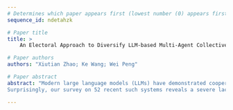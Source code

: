 ```yaml
--- 
# Determines which paper appears first (lowest number (0) appears first)
sequence_id: ndetahzk

# Paper title 
title: >
	An Electoral Approach to Diversify LLM-based Multi-Agent Collective Decision-Making

# Paper authors 
authors: "Xiutian Zhao; Ke Wang; Wei Peng"

# Paper abstract 
abstract: "Modern large language models (LLMs) have demonstrated cooperative synergy on complex task-solving, and collective decision-making (CDM) is a pivotal component in LLM-based multi-agent collaboration frameworks.
Surprisingly, our survey on 52 recent such systems reveals a severe lack of diversity and heavy reliance on dictatorial and plurality voting for CDM. Using social choice theory as a lens, we critically examine widely-adopted CDM methods and identify their limitations. To enrich current monotonous and limited landscape of LLM-based CDM, we introduce 8 ordinal preferential voting mechanisms that can be easily integrated with various multi-agent frameworks. Our empirical case study on MMLU benchmark demonstrates that incorporating certain CDM methods alone can enhance the reasoning performance and robustness of some state-of-the-art LLMs, without any complex system designs. Furthermore, some CDM mechanisms generate positive synergies with as few as three agents, foreshadowing a profitable computation trade-off."

--- 
```


